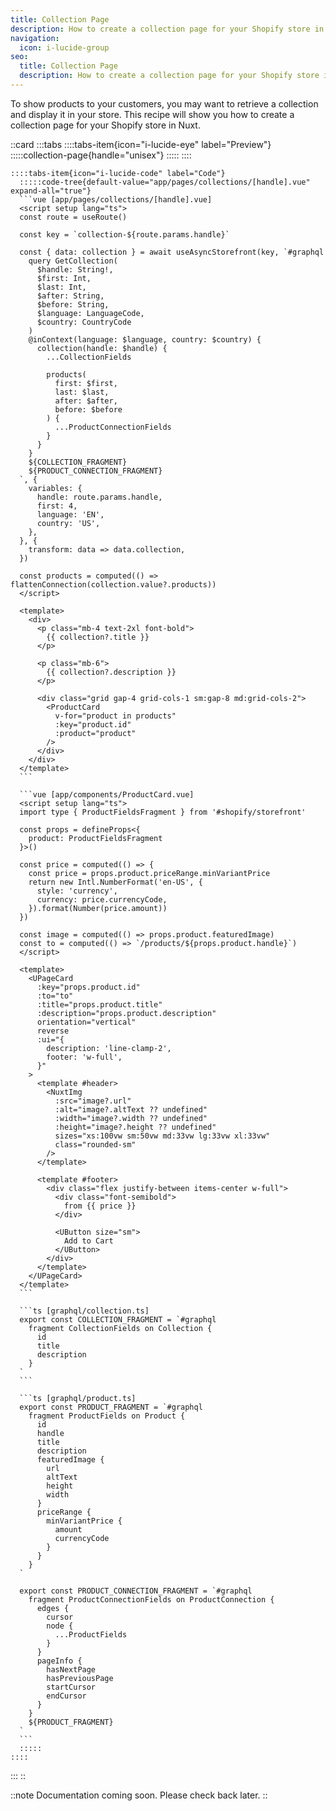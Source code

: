 ```yaml
---
title: Collection Page
description: How to create a collection page for your Shopify store in Nuxt
navigation:
  icon: i-lucide-group
seo:
  title: Collection Page
  description: How to create a collection page for your Shopify store in Nuxt
---
```


To show products to your customers, you may want to retrieve a collection and display it in your store.
This recipe will show you how to create a collection page for your Shopify store in Nuxt.

::card
  :::tabs
    ::::tabs-item{icon="i-lucide-eye" label="Preview"}
      :::::collection-page{handle="unisex"}
      :::::
    ::::

    ::::tabs-item{icon="i-lucide-code" label="Code"}
      :::::code-tree{default-value="app/pages/collections/[handle].vue" expand-all="true"}
      ```vue [app/pages/collections/[handle].vue]
      <script setup lang="ts">
      const route = useRoute()

      const key = `collection-${route.params.handle}`

      const { data: collection } = await useAsyncStorefront(key, `#graphql
        query GetCollection(
          $handle: String!, 
          $first: Int, 
          $last: Int, 
          $after: String, 
          $before: String, 
          $language: LanguageCode, 
          $country: CountryCode
        )
        @inContext(language: $language, country: $country) {
          collection(handle: $handle) {
            ...CollectionFields

            products(
              first: $first,
              last: $last,
              after: $after,
              before: $before
            ) {
              ...ProductConnectionFields
            }
          }
        }
        ${COLLECTION_FRAGMENT}
        ${PRODUCT_CONNECTION_FRAGMENT}
      `, {
        variables: {
          handle: route.params.handle,
          first: 4,
          language: 'EN',
          country: 'US',
        },
      }, {
        transform: data => data.collection,
      })

      const products = computed(() => flattenConnection(collection.value?.products))
      </script>

      <template>
        <div>
          <p class="mb-4 text-2xl font-bold">
            {{ collection?.title }}
          </p>

          <p class="mb-6">
            {{ collection?.description }}
          </p>

          <div class="grid gap-4 grid-cols-1 sm:gap-8 md:grid-cols-2">
            <ProductCard
              v-for="product in products"
              :key="product.id"
              :product="product"
            />
          </div>
        </div>
      </template>
      ```

      ```vue [app/components/ProductCard.vue]
      <script setup lang="ts">
      import type { ProductFieldsFragment } from '#shopify/storefront'

      const props = defineProps<{
        product: ProductFieldsFragment
      }>()

      const price = computed(() => {
        const price = props.product.priceRange.minVariantPrice
        return new Intl.NumberFormat('en-US', {
          style: 'currency',
          currency: price.currencyCode,
        }).format(Number(price.amount))
      })

      const image = computed(() => props.product.featuredImage)
      const to = computed(() => `/products/${props.product.handle}`)
      </script>

      <template>
        <UPageCard
          :key="props.product.id"
          :to="to"
          :title="props.product.title"
          :description="props.product.description"
          orientation="vertical"
          reverse
          :ui="{
            description: 'line-clamp-2',
            footer: 'w-full',
          }"
        >
          <template #header>
            <NuxtImg
              :src="image?.url"
              :alt="image?.altText ?? undefined"
              :width="image?.width ?? undefined"
              :height="image?.height ?? undefined"
              sizes="xs:100vw sm:50vw md:33vw lg:33vw xl:33vw"
              class="rounded-sm"
            />
          </template>

          <template #footer>
            <div class="flex justify-between items-center w-full">
              <div class="font-semibold">
                from {{ price }}
              </div>

              <UButton size="sm">
                Add to Cart
              </UButton>
            </div>
          </template>
        </UPageCard>
      </template>
      ```

      ```ts [graphql/collection.ts]
      export const COLLECTION_FRAGMENT = `#graphql
        fragment CollectionFields on Collection {
          id
          title
          description
        }
      `
      ```

      ```ts [graphql/product.ts]
      export const PRODUCT_FRAGMENT = `#graphql
        fragment ProductFields on Product {
          id
          handle
          title
          description
          featuredImage {
            url
            altText
            height
            width
          }
          priceRange {
            minVariantPrice {
              amount
              currencyCode
            }
          }
        }
      `

      export const PRODUCT_CONNECTION_FRAGMENT = `#graphql
        fragment ProductConnectionFields on ProductConnection {
          edges {
            cursor
            node {
              ...ProductFields
            }
          }
          pageInfo {
            hasNextPage
            hasPreviousPage
            startCursor
            endCursor
          }
        }
        ${PRODUCT_FRAGMENT}
      `
      ```
      :::::
    ::::
  :::
::

::note
Documentation coming soon. Please check back later.
::
